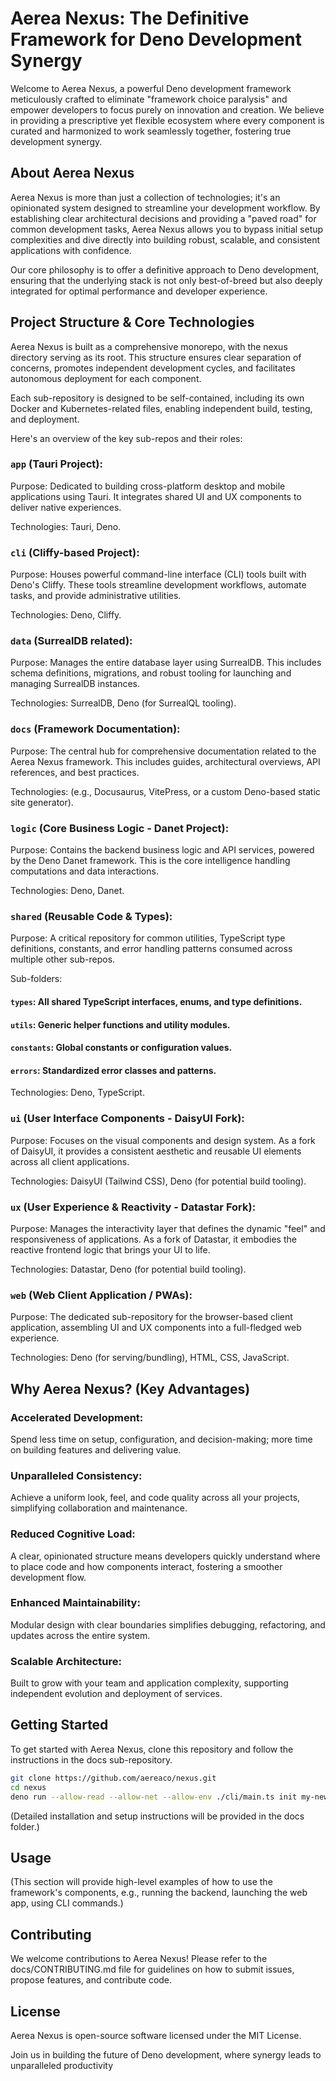 # Aerea Nexus: The Definitive Framework for Deno Development Synergy

Welcome to Aerea Nexus, a powerful Deno development framework meticulously crafted to eliminate "framework choice paralysis" and empower developers to focus purely on innovation and creation. We believe in providing a prescriptive yet flexible ecosystem where every component is curated and harmonized to work seamlessly together, fostering true development synergy.

## About Aerea Nexus

Aerea Nexus is more than just a collection of technologies; it's an opinionated system designed to streamline your development workflow. By establishing clear architectural decisions and providing a "paved road" for common development tasks, Aerea Nexus allows you to bypass initial setup complexities and dive directly into building robust, scalable, and consistent applications with confidence.

Our core philosophy is to offer a definitive approach to Deno development, ensuring that the underlying stack is not only best-of-breed but also deeply integrated for optimal performance and developer experience.

## Project Structure & Core Technologies

Aerea Nexus is built as a comprehensive monorepo, with the nexus directory serving as its root. This structure ensures clear separation of concerns, promotes independent development cycles, and facilitates autonomous deployment for each component.

Each sub-repository is designed to be self-contained, including its own Docker and Kubernetes-related files, enabling independent build, testing, and deployment.

Here's an overview of the key sub-repos and their roles:

### `app` (Tauri Project):

Purpose: Dedicated to building cross-platform desktop and mobile applications using Tauri. It integrates shared UI and UX components to deliver native experiences.

Technologies: Tauri, Deno.

### `cli` (Cliffy-based Project):

Purpose: Houses powerful command-line interface (CLI) tools built with Deno's Cliffy. These tools streamline development workflows, automate tasks, and provide administrative utilities.

Technologies: Deno, Cliffy.

### `data` (SurrealDB related):

Purpose: Manages the entire database layer using SurrealDB. This includes schema definitions, migrations, and robust tooling for launching and managing SurrealDB instances.

Technologies: SurrealDB, Deno (for SurrealQL tooling).

### `docs` (Framework Documentation):

Purpose: The central hub for comprehensive documentation related to the Aerea Nexus framework. This includes guides, architectural overviews, API references, and best practices.

Technologies: (e.g., Docusaurus, VitePress, or a custom Deno-based static site generator).

### `logic` (Core Business Logic - Danet Project):

Purpose: Contains the backend business logic and API services, powered by the Deno Danet framework. This is the core intelligence handling computations and data interactions.

Technologies: Deno, Danet.

### `shared` (Reusable Code & Types):

Purpose: A critical repository for common utilities, TypeScript type definitions, constants, and error handling patterns consumed across multiple other sub-repos.

Sub-folders:

#### `types`: All shared TypeScript interfaces, enums, and type definitions.

#### `utils`: Generic helper functions and utility modules.

#### `constants`: Global constants or configuration values.

#### `errors`: Standardized error classes and patterns.

Technologies: Deno, TypeScript.

### `ui` (User Interface Components - DaisyUI Fork):

Purpose: Focuses on the visual components and design system. As a fork of DaisyUI, it provides a consistent aesthetic and reusable UI elements across all client applications.

Technologies: DaisyUI (Tailwind CSS), Deno (for potential build tooling).

### `ux` (User Experience & Reactivity - Datastar Fork):

Purpose: Manages the interactivity layer that defines the dynamic "feel" and responsiveness of applications. As a fork of Datastar, it embodies the reactive frontend logic that brings your UI to life.

Technologies: Datastar, Deno (for potential build tooling).

### `web` (Web Client Application / PWAs):

Purpose: The dedicated sub-repository for the browser-based client application, assembling UI and UX components into a full-fledged web experience.

Technologies: Deno (for serving/bundling), HTML, CSS, JavaScript.

## Why Aerea Nexus? (Key Advantages)

### Accelerated Development:

Spend less time on setup, configuration, and decision-making; more time on building features and delivering value.

### Unparalleled Consistency:

Achieve a uniform look, feel, and code quality across all your projects, simplifying collaboration and maintenance.

### Reduced Cognitive Load:

A clear, opinionated structure means developers quickly understand where to place code and how components interact, fostering a smoother development flow.

### Enhanced Maintainability:

Modular design with clear boundaries simplifies debugging, refactoring, and updates across the entire system.

### Scalable Architecture:

Built to grow with your team and application complexity, supporting independent evolution and deployment of services.

## Getting Started

To get started with Aerea Nexus, clone this repository and follow the instructions in the docs sub-repository.

```bash
git clone https://github.com/aereaco/nexus.git
cd nexus
deno run --allow-read --allow-net --allow-env ./cli/main.ts init my-new-project
```

(Detailed installation and setup instructions will be provided in the docs folder.)

## Usage

(This section will provide high-level examples of how to use the framework's components, e.g., running the backend, launching the web app, using CLI commands.)

## Contributing

We welcome contributions to Aerea Nexus! Please refer to the docs/CONTRIBUTING.md file for guidelines on how to submit issues, propose features, and contribute code.

## License

Aerea Nexus is open-source software licensed under the MIT License.

Join us in building the future of Deno development, where synergy leads to unparalleled productivity
